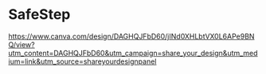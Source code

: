 # SafeStep

https://www.canva.com/design/DAGHQJFbD60/jINd0XHLbtVX0L6APe9BNQ/view?utm_content=DAGHQJFbD60&utm_campaign=share_your_design&utm_medium=link&utm_source=shareyourdesignpanel
